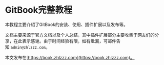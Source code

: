 # GitBook完整教程

本教程主要介绍了GitBook的安装、使用、插件扩展以及发布等。

文档主要来源于官方文档以及个人总结，其中插件扩展部分主要收集于网友们的分享，在此表示感谢。由于时间经验有限，如有纰漏，可邮件告知:`admin@zhlzzz.com`。

本文发布在[https://book.zhlzzz.com](https://book.zhlzzz.com)。